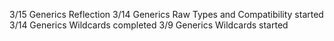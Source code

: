3/15 Generics Reflection
3/14 Generics Raw Types and Compatibility started
3/14 Generics Wildcards completed
3/9 Generics Wildcards started
